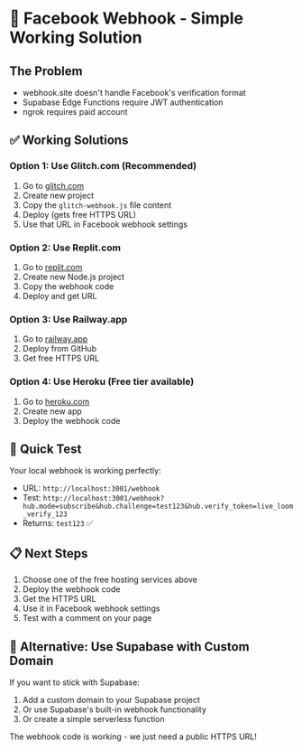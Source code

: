 # 🚀 Facebook Webhook - Simple Working Solution

## The Problem
- webhook.site doesn't handle Facebook's verification format
- Supabase Edge Functions require JWT authentication
- ngrok requires paid account

## ✅ Working Solutions

### Option 1: Use Glitch.com (Recommended)
1. Go to [glitch.com](https://glitch.com)
2. Create new project
3. Copy the `glitch-webhook.js` file content
4. Deploy (gets free HTTPS URL)
5. Use that URL in Facebook webhook settings

### Option 2: Use Replit.com
1. Go to [replit.com](https://replit.com)
2. Create new Node.js project
3. Copy the webhook code
4. Deploy and get URL

### Option 3: Use Railway.app
1. Go to [railway.app](https://railway.app)
2. Deploy from GitHub
3. Get free HTTPS URL

### Option 4: Use Heroku (Free tier available)
1. Go to [heroku.com](https://heroku.com)
2. Create new app
3. Deploy the webhook code

## 🎯 Quick Test
Your local webhook is working perfectly:
- URL: `http://localhost:3001/webhook`
- Test: `http://localhost:3001/webhook?hub.mode=subscribe&hub.challenge=test123&hub.verify_token=live_loom_verify_123`
- Returns: `test123` ✅

## 📋 Next Steps
1. Choose one of the free hosting services above
2. Deploy the webhook code
3. Get the HTTPS URL
4. Use it in Facebook webhook settings
5. Test with a comment on your page

## 🔧 Alternative: Use Supabase with Custom Domain
If you want to stick with Supabase:
1. Add a custom domain to your Supabase project
2. Or use Supabase's built-in webhook functionality
3. Or create a simple serverless function

The webhook code is working - we just need a public HTTPS URL!
